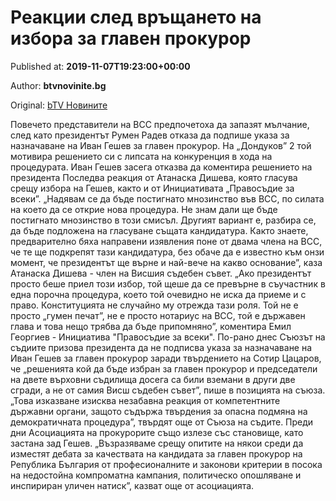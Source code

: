 
# Реакции след връщането на избора за главен прокурор

Published at: **2019-11-07T19:23:00+00:00**

Author: **btvnovinite.bg**

Original: [bTV Новините](https://btvnovinite.bg/bulgaria/reakcii-sled-vrashtaneto-na-izbora-za-glaven-prokuror.html)

Повечето представители на ВСС предпочетоха да запазят мълчание, след като президентът Румен Радев отказа да подпише указа за назначаване на Иван Гешев за главен прокурор.
На „Дондуков” 2 той мотивира решението си с липсата на конкуренция в хода на процедурата.
Иван Гешев засега отказва да коментира решението на президента
Последва реакция от Атанаска Дишева, която гласува срещу избора на Гешев, както и от Инициативата „Правосъдие за всеки”.
„Надявам се да бъде постигнато мнозинство във ВСС, по силата на което да се открие нова процедура. Не знам дали ще бъде постигнато мнозинство в този смисъл. Другият вариант е, разбира се, да бъде подложена на гласуване същата кандидатура. Както знаете, предварително бяха направени изявления поне от двама члена на ВСС, че те ще подкрепят тази кандидатура, без обаче да е известно към онзи момент, че президентът ще върне и най-вече на какво основание”, каза Атанаска Дишева - член на Висшия съдебен съвет.
„Ако президентът просто беше приел този избор, той щеше да се превърне в съучастник в една порочна процедура, което той очевидно не иска да приеме и с право. Конституцията не случайно му отрежда тази роля. Той не е просто „гумен печат”, не е просто нотариус на ВСС, той е държавен глава и това нещо трябва да бъде припомняно”, коментира Емил Георгиев - Инициатива "Правосъдие за всеки".
По-рано днес Съюзът на съдиите призова президента да не подписва указа за назначаване на Иван Гешев за главен прокурор заради твърдението на Сотир Цацаров, че „решенията кой да бъде избран за главен прокурор и председатели на двете върховни съдилища досега са били вземани в други две сгради, а не от самия Висш съдебен съвет”, пише в позицията на съюза.
„Това изказване изисква незабавна реакция от компетентните държавни органи, защото съдържа твърдения за опасна подмяна на демократичната процедура”, твърдят още от Съюза на съдите.
Преди дни Асоциацията на прокурорите също излезе със становище, като застана зад Гешев. „Възразяваме срещу опитите на някои среди да изместят дебата за качествата на кандидата за главен прокурор на Република България от професионалните и законови критерии в посока на недостойна компроматна кампания, политическо опошляване и инспириран уличен натиск”, казват още от асоциацията.
